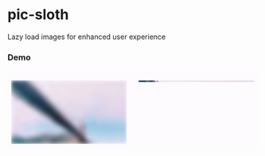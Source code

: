 # pic-sloth
Lazy load images for enhanced user experience

### Demo

![Picsloth Demo](/testsite/photoblog/static/images/pic-sloth-demo.gif)
